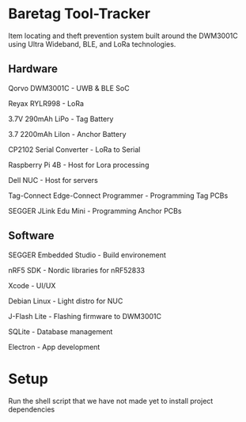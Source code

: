 
# Baretag Tool-Tracker

Item locating and theft prevention system built around the DWM3001C using Ultra Wideband, BLE, and LoRa technologies.


## Hardware

Qorvo DWM3001C - UWB & BLE SoC  

Reyax RYLR998 - LoRa  

3.7V 290mAh LiPo - Tag Battery  

3.7 2200mAh LiIon - Anchor Battery  

CP2102 Serial Converter - LoRa to Serial  

Raspberry Pi 4B - Host for Lora processing  

Dell NUC - Host for servers  

Tag-Connect Edge-Connect Programmer - Programming Tag PCBs  

SEGGER JLink Edu Mini - Programming Anchor PCBs  

## Software

SEGGER Embedded Studio - Build environement  

nRF5 SDK - Nordic libraries for nRF52833  

Xcode - UI/UX  

Debian Linux - Light distro for NUC  

J-Flash Lite - Flashing firmware to DWM3001C  

SQLite - Database management  

Electron - App development  
 
# Setup

Run the shell script that we have not made yet to install project dependencies



